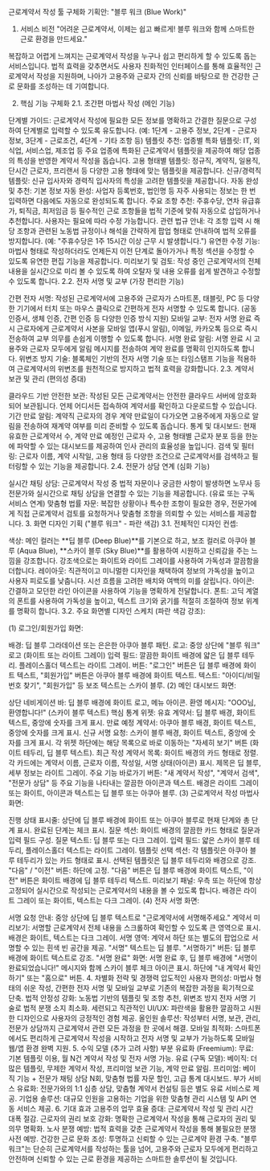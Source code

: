 근로계약서 작성 툴 구체화 기획안: "블루 워크 (Blue Work)"
1. 서비스 비전
"어려운 근로계약서, 이제는 쉽고 빠르게! 블루 워크와 함께 스마트한 근로 환경을 만드세요."

복잡하고 어렵게 느껴지는 근로계약서 작성을 누구나 쉽고 편리하게 할 수 있도록 돕는 서비스입니다. 법적 효력을 갖추면서도 사용자 친화적인 인터페이스를 통해 효율적인 근로계약서 작성을 지원하며, 나아가 고용주와 근로자 간의 신뢰를 바탕으로 한 건강한 근로 문화를 조성하는 데 기여합니다.

2. 핵심 기능 구체화
2.1. 초간편 마법사 작성 (메인 기능)

단계별 가이드: 근로계약서 작성에 필요한 모든 정보를 명확하고 간결한 질문으로 구성하여 단계별로 입력할 수 있도록 유도합니다. (예: 1단계 - 고용주 정보, 2단계 - 근로자 정보, 3단계 - 근로조건, 4단계 - 기타 조항 등)
템플릿 추천:
업종별 특화 템플릿: IT, 외식업, 서비스업, 제조업 등 주요 업종에 특화된 근로계약서 템플릿을 제공하여 해당 업종의 특성을 반영한 계약서 작성을 돕습니다.
고용 형태별 템플릿: 정규직, 계약직, 일용직, 단시간 근로자, 프리랜서 등 다양한 고용 형태에 맞는 템플릿을 제공합니다.
신규/경력직 템플릿: 신규 입사자와 경력직 입사자의 특성을 고려한 템플릿을 제공합니다.
자동 완성 및 추천:
기본 정보 자동 완성: 사업자 등록번호, 법인명 등 자주 사용되는 정보는 한 번 입력하면 다음에도 자동으로 완성되도록 합니다.
주요 조항 추천: 주휴수당, 연차 유급휴가, 퇴직금, 최저임금 등 필수적인 근로 조항들을 법적 기준에 맞춰 자동으로 삽입하거나 추천합니다. 사용자는 필요에 따라 수정 가능합니다.
관련 법규 안내: 각 조항 입력 시 해당 조항과 관련된 노동법 규정이나 해석을 간략하게 팝업 형태로 안내하여 법적 오류를 방지합니다. (예: "주휴수당은 1주 15시간 이상 근무 시 발생합니다.")
유연한 수정 기능: 마법사 형태로 작성하더라도 언제든지 이전 단계로 돌아가거나 특정 섹션을 수정할 수 있도록 유연한 편집 기능을 제공합니다.
미리보기 및 검토: 작성 중인 근로계약서의 전체 내용을 실시간으로 미리 볼 수 있도록 하여 오탈자 및 내용 오류를 쉽게 발견하고 수정할 수 있도록 합니다.
2.2. 전자 서명 및 교부 (가장 편리한 기능)

간편 전자 서명: 작성된 근로계약서에 고용주와 근로자가 스마트폰, 태블릿, PC 등 다양한 기기에서 터치 또는 마우스 클릭으로 간편하게 전자 서명할 수 있도록 합니다. (공동 인증서, 생체 인증, 간편 인증 등 다양한 인증 방식 지원)
모바일 교부: 전자 서명 완료 즉시 근로자에게 근로계약서 사본을 모바일 앱(푸시 알림), 이메일, 카카오톡 등으로 즉시 전송하여 교부 의무를 손쉽게 이행할 수 있도록 합니다.
서명 완료 알림: 서명 완료 시 고용주와 근로자 모두에게 알림 메시지를 전송하여 계약 완료를 명확히 인지하도록 합니다.
위변조 방지 기술: 블록체인 기반의 전자 서명 기술 또는 타임스탬프 기능을 적용하여 근로계약서의 위변조를 원천적으로 방지하고 법적 효력을 강화합니다.
2.3. 계약서 보관 및 관리 (편의성 증대)

클라우드 기반 안전한 보관: 작성된 모든 근로계약서는 안전한 클라우드 서버에 암호화되어 보관됩니다. 언제 어디서든 접속하여 계약서를 확인하고 다운로드할 수 있습니다.
기간 만료 알림: 계약직 근로자의 경우 계약 만료일이 다가오면 고용주에게 자동으로 알림을 전송하여 재계약 여부를 미리 준비할 수 있도록 돕습니다.
통계 및 대시보드: 현재 유효한 근로계약서 수, 계약 만료 예정인 근로자 수, 고용 형태별 근로자 분포 등을 한눈에 파악할 수 있는 대시보드를 제공하여 인사 관리의 효율성을 높입니다.
검색 및 필터링: 근로자 이름, 계약 시작일, 고용 형태 등 다양한 조건으로 근로계약서를 검색하고 필터링할 수 있는 기능을 제공합니다.
2.4. 전문가 상담 연계 (심화 기능)

실시간 채팅 상담: 근로계약서 작성 중 법적 자문이나 궁금한 사항이 발생하면 노무사 등 전문가와 실시간으로 채팅 상담을 연결할 수 있는 기능을 제공합니다. (유료 또는 구독 서비스 연계)
맞춤형 법률 자문: 복잡한 상황이나 특수한 조항이 필요한 경우, 전문가에게 직접 근로계약서 검토를 요청하거나 맞춤형 조항을 의뢰할 수 있는 서비스를 제공합니다.
3. 화면 디자인 기획 ("블루 워크" - 파란 색감)
3.1. 전체적인 디자인 컨셉:

색상: 메인 컬러는 **딥 블루 (Deep Blue)**를 기본으로 하고, 보조 컬러로 아쿠아 블루 (Aqua Blue), **스카이 블루 (Sky Blue)**를 활용하여 시원하고 신뢰감을 주는 느낌을 강조합니다. 강조색으로는 화이트와 라이트 그레이를 사용하여 가독성과 깔끔함을 더합니다.
레이아웃: 직관적이고 미니멀한 디자인을 채택하여 정보의 가독성을 높이고 사용자 피로도를 낮춥니다. 시선 흐름을 고려한 배치와 여백의 미를 살립니다.
아이콘: 간결하고 모던한 라인 아이콘을 사용하여 기능을 명확하게 전달합니다.
폰트: 고딕 계열의 폰트를 사용하여 가독성을 높이고, 텍스트 크기와 굵기를 적절히 조절하여 정보 위계를 명확히 합니다.
3.2. 주요 화면별 디자인 스케치 (파란 색감 강조):

(1) 로그인/회원가입 화면:

배경: 딥 블루 그라데이션 또는 은은한 아쿠아 블루 패턴.
로고: 중앙 상단에 "블루 워크" 로고 (화이트 또는 라이트 그레이)
입력 필드: 깔끔한 화이트 배경에 얇은 딥 블루 테두리. 플레이스홀더 텍스트는 라이트 그레이.
버튼: "로그인" 버튼은 딥 블루 배경에 화이트 텍스트, "회원가입" 버튼은 아쿠아 블루 배경에 화이트 텍스트.
텍스트: "아이디/비밀번호 찾기", "회원가입" 등 보조 텍스트는 스카이 블루.
(2) 메인 대시보드 화면:

상단 네비게이션 바: 딥 블루 배경에 화이트 로고, 메뉴 아이콘.
환영 메시지: "OOO님, 환영합니다!" (스카이 블루 텍스트)
핵심 통계 위젯:
유효 계약서: 딥 블루 배경, 화이트 텍스트, 중앙에 숫자를 크게 표시.
만료 예정 계약서: 아쿠아 블루 배경, 화이트 텍스트, 중앙에 숫자를 크게 표시.
신규 서명 요청: 스카이 블루 배경, 화이트 텍스트, 중앙에 숫자를 크게 표시.
각 위젯 하단에는 해당 목록으로 바로 이동하는 "자세히 보기" 버튼 (화이트 테두리, 딥 블루 텍스트).
최근 작성 계약서 목록: 화이트 배경의 카드 형태로 정렬. 각 카드에는 계약서 이름, 근로자 이름, 작성일, 서명 상태(아이콘) 표시. 제목은 딥 블루, 세부 정보는 라이트 그레이.
주요 기능 바로가기 버튼: "새 계약서 작성", "계약서 검색", "전문가 상담" 등 주요 기능을 나타내는 깔끔한 아이콘과 텍스트. 배경은 라이트 그레이 또는 화이트, 아이콘과 텍스트는 딥 블루 또는 아쿠아 블루.
(3) 근로계약서 작성 마법사 화면:

진행 상태 표시줄: 상단에 딥 블루 배경에 화이트 또는 아쿠아 블루로 현재 단계와 총 단계 표시. 완료된 단계는 체크 표시.
질문 섹션: 화이트 배경의 깔끔한 카드 형태로 질문과 입력 필드 구성.
질문 텍스트: 딥 블루 또는 다크 그레이.
입력 필드: 얇은 스카이 블루 테두리, 플레이스홀더 텍스트는 라이트 그레이.
템플릿 선택 섹션: 각 템플릿은 아쿠아 블루 테두리가 있는 카드 형태로 표시. 선택된 템플릿은 딥 블루 테두리와 배경으로 강조.
"다음" / "이전" 버튼: 하단에 고정. "다음" 버튼은 딥 블루 배경에 화이트 텍스트, "이전" 버튼은 화이트 배경에 딥 블루 테두리 텍스트.
미리보기 패널: 우측 또는 하단에 항상 고정되어 실시간으로 작성되는 근로계약서의 내용을 볼 수 있도록 합니다. 배경은 라이트 그레이 또는 화이트, 텍스트는 다크 그레이.
(4) 전자 서명 화면:

서명 요청 안내: 중앙 상단에 딥 블루 텍스트로 "근로계약서에 서명해주세요."
계약서 미리보기: 서명할 근로계약서 전체 내용을 스크롤하여 확인할 수 있도록 큰 영역으로 표시. 배경은 화이트, 텍스트는 다크 그레이.
서명 영역: 계약서 하단 또는 별도의 팝업으로 서명할 수 있는 흰색 빈 공간을 제공. "서명" 텍스트는 딥 블루.
"서명하기" 버튼: 딥 블루 배경에 화이트 텍스트로 강조.
"서명 완료" 화면: 서명 완료 후, 딥 블루 배경에 "서명이 완료되었습니다!" 메시지와 함께 스카이 블루 체크 아이콘 표시. 하단에 "내 계약서 확인하기" 또는 "홈으로" 버튼.
4. 차별화 전략 및 경쟁력
압도적인 사용자 편의성: 마법사 형태의 쉬운 작성, 간편한 전자 서명 및 모바일 교부로 기존의 복잡한 과정을 획기적으로 단축.
법적 안정성 강화: 노동법 기반의 템플릿 및 조항 추천, 위변조 방지 전자 서명 기술로 법적 분쟁 소지 최소화.
세련되고 직관적인 UI/UX: 파란색을 활용한 깔끔하고 시원한 디자인으로 사용자의 긍정적인 경험 제공.
올인원 솔루션: 작성부터 서명, 보관, 관리, 전문가 상담까지 근로계약서 관련 모든 과정을 한 곳에서 해결.
모바일 최적화: 스마트폰에서도 편리하게 근로계약서 작성을 시작하고 전자 서명 및 교부가 가능하도록 모바일 웹/앱 환경 완벽 지원.
5. 수익 모델 (추가 고려 사항)
부분 유료화 (Freemium):
무료: 기본 템플릿 이용, 월 N건 계약서 작성 및 전자 서명 가능.
유료 (구독 모델):
베이직: 더 많은 템플릿, 무제한 계약서 작성, 프리미엄 보관 기능, 계약 만료 알림.
프리미엄: 베이직 기능 + 전문가 채팅 상담 N회, 맞춤형 법률 자문 할인, 고급 통계 대시보드.
부가 서비스 유료화: 전문가와의 1:1 심층 상담, 맞춤형 계약서 컨설팅 등은 별도 유료 서비스로 제공.
기업용 솔루션: 대규모 인원을 고용하는 기업을 위한 맞춤형 관리 시스템 및 API 연동 서비스 제공.
6. 기대 효과
고용주의 업무 효율 증대: 근로계약서 작성 및 관리 시간 대폭 절감.
근로자의 권리 보호 강화: 명확한 근로계약서 작성을 통해 근로자의 권리 및 의무 명확화.
노사 분쟁 예방: 법적 효력을 갖춘 근로계약서 작성을 통해 불필요한 분쟁 사전 예방.
건강한 근로 문화 조성: 투명하고 신뢰할 수 있는 근로계약 환경 구축.
"블루 워크"는 단순히 근로계약서를 작성하는 툴을 넘어, 고용주와 근로자 모두에게 편리하고 안전하며 신뢰할 수 있는 근로 환경을 제공하는 스마트한 솔루션이 될 것입니다.